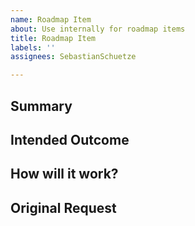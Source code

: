 ```yaml
---
name: Roadmap Item
about: Use internally for roadmap items
title: Roadmap Item
labels: ''
assignees: SebastianSchuetze

---
```


## Summary
<!-- Briefly describe the feature or problem you're experiencing. (Mandatory, multiline text) -->

## Intended Outcome
<!-- What will this feature enable or solve? (Mandatory, multiline text) -->

## How will it work?
<!-- Explain the technical implementation or design of this feature. (Mandatory, multiline text) -->

## Original Request
<!-- Optional: If this issue is based on a previous discussion, request, or issue, please reference it here by providing the URL. -->

